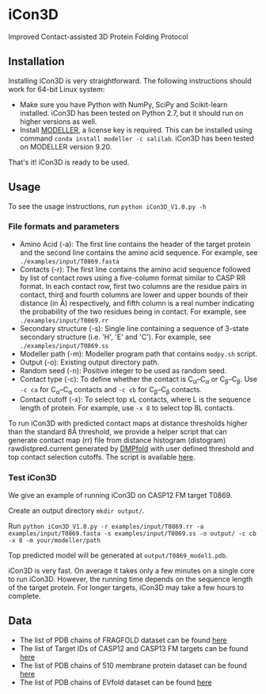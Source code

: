 # iCon3D

Improved Contact-assisted 3D Protein Folding Protocol

## Installation

Installing iCon3D is very straightforward. The following instructions should work for 64-bit Linux system:

- Make sure you have Python with NumPy, SciPy and Scikit-learn installed. iCon3D has been tested on Python 2.7, but it should run on higher versions as well.
- Install [MODELLER](https://salilab.org/modeller), a license key is required. This can be installed using command `conda install modeller -c salilab`. iCon3D has been tested on MODELLER version 9.20.

That's it! iCon3D is ready to be used.

## Usage

To see the usage instructions, run `python iCon3D_V1.0.py -h`

### File formats and parameters
 
- Amino Acid (-a): The first line contains the header of the target protein and the second line contains the amino acid sequence. For example, see `./examples/input/T0869.fasta`
- Contacts (-r): The first line contains the amino acid sequence followed by list of contact rows using a five-column format similar to CASP RR format. In each contact row, first two columns are the residue pairs in contact, third and fourth columns are lower and upper bounds of their distance (in Å) respectively, and fifth column is a real number indicating the probability of the two residues being in contact. For example, see `./examples/input/T0869.rr`
- Secondary structure (-s): Single line containing a sequence of 3-state secondary structure (i.e. 'H', 'E' and 'C'). For example, see `./examples/input/T0869.ss`
- Modeller path (-m): Modeller program path that contains `modpy.sh` script.
- Output (-o): Existing output directory path.
- Random seed (-n): Positive integer to be used as random seed.
- Contact type (-c): To define whether the contact is C<sub>α</sub>–C<sub>α</sub> or C<sub>β</sub>–C<sub>β</sub>. Use `-c ca` for C<sub>α</sub>–C<sub>α</sub> contacts and `-c cb` for C<sub>β</sub>–C<sub>β</sub> contacts.
- Contact cutoff (-x): To select top xL contacts, where L is the sequence length of protein. For example, use `-x 8` to select top 8L contacts.


To run iCon3D with predicted contact maps at distance thresholds higher than the standard 8Å threshold, we provide a helper script that can generate contact map (rr) file from distance histogram (distogram) rawdistpred.current generated by [DMPfold](https://github.com/psipred/DMPfold) with user defined threshold and top contact selection cutoffs. The script is available [here](scripts/distogram2rr.py).

### Test iCon3D

We give an example of running iCon3D on CASP12 FM target T0869.

Create an output directory `mkdir output/`. 

Run `python iCon3D_V1.0.py -r examples/input/T0869.rr -a examples/input/T0869.fasta -s examples/input/T0869.ss -o output/ -c cb -x 8 -m your/modeller/path`

Top predicted model will be generated at `output/T0869_model1.pdb`.

iCon3D is very fast. On average it takes only a few minutes on a single core to run iCon3D. However, the running time depends on the sequence length of the target protein. For longer targets, iCon3D may take a few hours to complete.

## Data

- The list of PDB chains of FRAGFOLD dataset can be found [here](data/FRAGFOLD_150.txt) 
- The list of Target IDs of CASP12 and CASP13 FM targets can be found [here](data/CASP12_13_FM.txt) 
- The list of PDB chains of 510 membrane protein dataset can be found [here](data/Membrane_510.txt) 
- The list of PDB chains of EVfold dataset can be found [here](data/EVfold_15.txt) 
